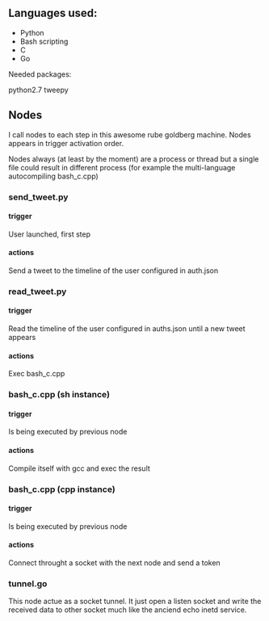 ## Languages used:
 * Python
 * Bash scripting 
 * C
 * Go

Needed packages:

python2.7
tweepy

## Nodes
I call nodes to each step in this awesome rube goldberg machine. 
Nodes appears in trigger activation order. 

Nodes always (at least by the moment) are a process or thread but
a single file could result in different process (for example the
multi-language autocompiling bash_c.cpp)

### send_tweet.py 

#### trigger
User launched, first step
#### actions
Send a tweet to the timeline of the user configured in auth.json

### read_tweet.py

#### trigger
Read the timeline of the user configured in auths.json until a new tweet appears

#### actions
Exec bash_c.cpp

### bash_c.cpp (sh instance)

#### trigger
Is being executed by previous node

#### actions
Compile itself with gcc and exec the result

### bash_c.cpp (cpp instance)

#### trigger
Is being executed by previous node

#### actions
Connect throught a socket with the next node and send a token

### tunnel.go
This node actue as a socket tunnel. It just open a listen socket and write the 
received data to other socket much like the anciend echo inetd service.
